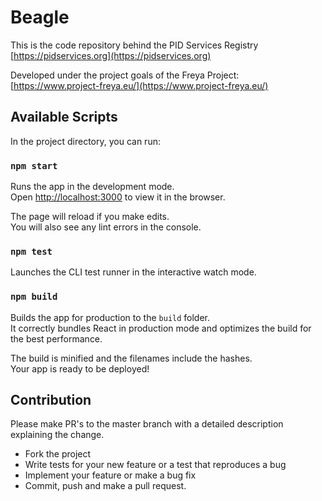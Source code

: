 Beagle
======

This is the code repository behind the PID Services Registry [https://pidservices.org](https://pidservices.org)

Developed under the project goals of the Freya Project: [https://www.project-freya.eu/](https://www.project-freya.eu/)

## Available Scripts

In the project directory, you can run:

### `npm start`

Runs the app in the development mode.<br />
Open [http://localhost:3000](http://localhost:3000) to view it in the browser.

The page will reload if you make edits.<br />
You will also see any lint errors in the console.

### `npm test`

Launches the CLI test runner in the interactive watch mode.

### `npm build`

Builds the app for production to the `build` folder.<br />
It correctly bundles React in production mode and optimizes the build for the best performance.

The build is minified and the filenames include the hashes.<br />
Your app is ready to be deployed!

## Contribution

Please make PR's to the master branch with a detailed description explaining the change.

* Fork the project
* Write tests for your new feature or a test that reproduces a bug
* Implement your feature or make a bug fix
* Commit, push and make a pull request.
